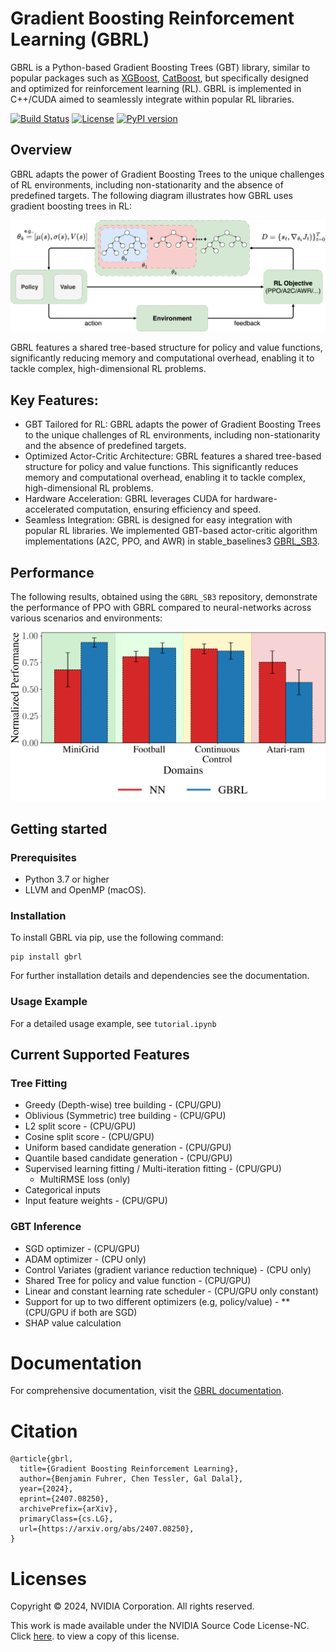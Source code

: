 # Gradient Boosting Reinforcement Learning (GBRL)
GBRL is a Python-based Gradient Boosting Trees (GBT) library, similar to popular packages such as [XGBoost](https://xgboost.readthedocs.io/en/stable/), [CatBoost](https://catboost.ai/), but specifically designed and optimized for reinforcement learning (RL). GBRL is implemented in C++/CUDA aimed to seamlessly integrate within popular RL libraries. 

[![Build Status](https://img.shields.io/github/workflow/status/Nvlabs/gbrl/CI)](https://github.com/NVlabs/gbrl/actions)
[![License](https://img.shields.io/badge/license-NVIDIA-green.svg)](https://nvlabs.github.io/gbrl/license.htm)
[![PyPI version](https://badge.fury.io/py/gbrl.svg)](https://badge.fury.io/py/gbrl)
<!-- [![Python Coverage](https://codecov.io/gh/Nvlabs/gbrl/branch/master/graph/badge.svg?flag=python)](https://codecov.io/gh/Nvlabs/gbrl)
[![C++ Coverage](https://codecov.io/gh/Nvlabs/gbrl/branch/master/graph/badge.svg?flag=cpp)](https://codecov.io/gh/Nvlabs/gbrl) -->

## Overview

GBRL adapts the power of Gradient Boosting Trees to the unique challenges of RL environments, including non-stationarity and the absence of predefined targets. The following diagram illustrates how GBRL uses gradient boosting trees in RL:

![GBRL Diagram](https://github.com/NVlabs/gbrl/raw/master/docs/images/gbrl_diagram.png)

GBRL features a shared tree-based structure for policy and value functions, significantly reducing memory and computational overhead, enabling it to tackle complex, high-dimensional RL problems.

## Key Features: 
- GBT Tailored for RL: GBRL adapts the power of Gradient Boosting Trees to the unique challenges of RL environments, including non-stationarity and the absence of predefined targets.
- Optimized Actor-Critic Architecture: GBRL features a shared tree-based structure for policy and value functions. This significantly reduces memory and computational overhead, enabling it to tackle complex, high-dimensional RL problems.
- Hardware Acceleration: GBRL leverages CUDA for hardware-accelerated computation, ensuring efficiency and speed.
- Seamless Integration: GBRL is designed for easy integration with popular RL libraries. We implemented GBT-based actor-critic algorithm implementations (A2C, PPO, and AWR) in stable_baselines3 [GBRL_SB3](https://github.com/NVlabs/gbrl_sb3). 

## Performance

The following results, obtained using the `GBRL_SB3` repository, demonstrate the performance of PPO with GBRL compared to neural-networks across various scenarios and environments:

![PPO GBRL results in stable_baselines3](https://github.com/NVlabs/gbrl/raw/master/docs/images/relative_ppo_performance.png)

## Getting started
### Prerequisites
- Python 3.7 or higher
- LLVM and OpenMP (macOS).

### Installation
To install GBRL via pip, use the following command:
```
pip install gbrl
```

For further installation details and dependencies see the documentation. 

### Usage Example
For a detailed usage example, see `tutorial.ipynb`

## Current Supported Features
### Tree Fitting
- Greedy (Depth-wise) tree building - (CPU/GPU)  
- Oblivious (Symmetric) tree building - (CPU/GPU)  
- L2 split score - (CPU/GPU)  
- Cosine split score - (CPU/GPU) 
- Uniform based candidate generation - (CPU/GPU)
- Quantile based candidate generation - (CPU/GPU)
- Supervised learning fitting / Multi-iteration fitting - (CPU/GPU)
    - MultiRMSE loss (only)
- Categorical inputs
- Input feature weights - (CPU/GPU)
### GBT Inference
- SGD optimizer - (CPU/GPU)
- ADAM optimizer - (CPU only)
- Control Variates (gradient variance reduction technique) - (CPU only)
- Shared Tree for policy and value function - (CPU/GPU)
- Linear and constant learning rate scheduler - (CPU/GPU only constant)
- Support for up to two different optimizers (e.g, policy/value) - **(CPU/GPU if both are SGD)
- SHAP value calculation

# Documentation 
For comprehensive documentation, visit the [GBRL documentation](https://nvlabs.github.io/gbrl/).

# Citation
``` 
@article{gbrl,
  title={Gradient Boosting Reinforcement Learning},
  author={Benjamin Fuhrer, Chen Tessler, Gal Dalal},
  year={2024},
  eprint={2407.08250},
  archivePrefix={arXiv},
  primaryClass={cs.LG},
  url={https://arxiv.org/abs/2407.08250}, 
}
```
# Licenses
Copyright © 2024, NVIDIA Corporation. All rights reserved.

This work is made available under the NVIDIA Source Code License-NC. Click [here](https://nvlabs.github.io/gbrl/license.htm). to view a copy of this license.

